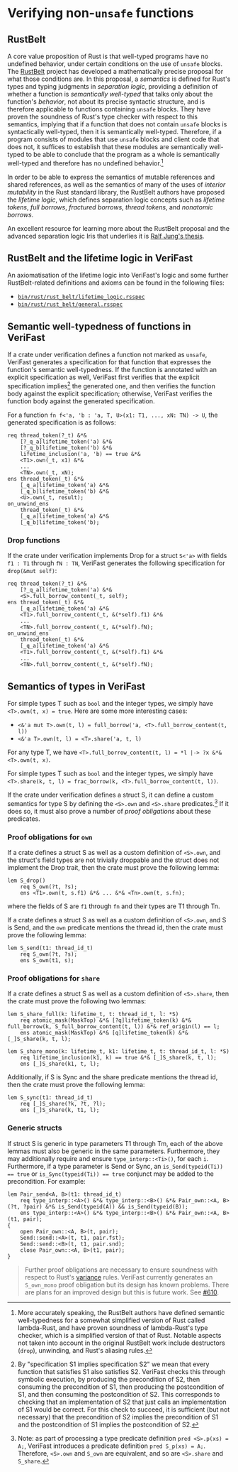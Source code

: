 # Verifying non-`unsafe` functions

## RustBelt

A core value proposition of Rust is that well-typed programs have no undefined behavior, under certain conditions on the use of `unsafe` blocks. The [RustBelt](https://plv.mpi-sws.org/rustbelt/) project has developed a mathematically precise proposal for what those conditions are. In this proposal, a *semantics* is defined for Rust's types and typing judgments in *separation logic*, providing a definition of whether a function is *semantically well-typed* that talks only about the function's *behavior*, not about its precise syntactic structure, and is therefore applicable to functions containing `unsafe` blocks. They have proven the soundness of Rust's type checker with respect to this semantics, implying that if a function that does not contain `unsafe` blocks is syntactically well-typed, then it is semantically well-typed. Therefore, if a program consists of modules that use `unsafe` blocks and client code that does not, it suffices to establish that these modules are semantically well-typed to be able to conclude that the program as a whole is semantically well-typed and therefore has no undefined behavior.[^rustbelt-limitations]

In order to be able to express the semantics of mutable references and shared references, as well as the semantics of many of the uses of *interior mutability* in the Rust standard library, the RustBelt authors have proposed the *lifetime logic*, which defines separation logic concepts such as *lifetime tokens*, *full borrows*, *fractured borrows*, *thread tokens*, and *nonatomic borrows*.

An excellent resource for learning more about the RustBelt proposal and the advanced separation logic Iris that underlies it is [Ralf Jung's thesis](https://research.ralfj.de/thesis.html).

[^rustbelt-limitations]: More accurately speaking, the RustBelt authors have defined semantic well-typedness for a somewhat simplified version of Rust called lambda-Rust, and have proven soundness of lambda-Rust's type checker, which is a simplified version of that of Rust. Notable aspects not taken into account in the original RustBelt work include destructors (`drop`), unwinding, and Rust's aliasing rules.

## RustBelt and the lifetime logic in VeriFast

An axiomatisation of the lifetime logic into VeriFast's logic and some further RustBelt-related definitions and axioms can be found in the following files:
- [`bin/rust/rust_belt/lifetime_logic.rsspec`](https://github.com/verifast/verifast/blob/master/bin/rust/rust_belt/lifetime_logic.rsspec)
- [`bin/rust/rust_belt/general.rsspec`](https://github.com/verifast/verifast/blob/master/bin/rust/rust_belt/general.rsspec)

## Semantic well-typedness of functions in VeriFast

If a crate under verification defines a function not marked as `unsafe`, VeriFast generates a specification for that function that expresses the function's semantic well-typedness. If the function is annotated with an explicit specification as well, VeriFast first verifies that the explicit specification implies[^spec-implies] the generated one, and then verifies the function body against the explicit specification; otherwise, VeriFast verifies the function body against the generated specification.

[^spec-implies]: By "specification S1 implies specification S2" we mean that every function that satisfies S1 also satisfies S2. VeriFast checks this through symbolic execution, by producing the precondition of S2, then consuming the precondition of S1, then producing the postcondition of S1, and then consuming the postcondition of S2. This corresponds to checking that an implementation of S2 that just calls an implementation of S1 would be correct. For this check to succeed, it is sufficient (but not necessary) that the precondition of S2 implies the precondition of S1 and the postcondition of S1 implies the postcondition of S2.

For a function `fn f<'a, 'b : 'a, T, U>(x1: T1, ..., xN: TN) -> U`, the generated specification is as follows:
```
req thread_token(?_t) &*&
    [?_q_a]lifetime_token('a) &*&
    [?_q_b]lifetime_token('b) &*& 
    lifetime_inclusion('a, 'b) == true &*&
    <T1>.own(_t, x1) &*&
    ...
    <TN>.own(_t, xN);
ens thread_token(_t) &*&
    [_q_a]lifetime_token('a) &*&
    [_q_b]lifetime_token('b) &*&
    <U>.own(_t, result);
on_unwind_ens
    thread_token(_t) &*&
    [_q_a]lifetime_token('a) &*&
    [_q_b]lifetime_token('b);
```

### Drop functions

If the crate under verification implements Drop for a struct `S<'a>` with fields `f1 : T1` through `fN : TN`, VeriFast generates the following specification for `drop(&mut self)`:
```
req thread_token(?_t) &*&
    [?_q_a]lifetime_token('a) &*&
    <S>.full_borrow_content(_t, self);
ens thread_token(_t) &*&
    [_q_a]lifetime_token('a) &*&
    <T1>.full_borrow_content(_t, &(*self).f1) &*&
    ...
    <TN>.full_borrow_content(_t, &(*self).fN);
on_unwind_ens
    thread_token(_t) &*&
    [_q_a]lifetime_token('a) &*&
    <T1>.full_borrow_content(_t, &(*self).f1) &*&
    ...
    <TN>.full_borrow_content(_t, &(*self).fN);
```

## Semantics of types in VeriFast

For simple types T such as `bool` and the integer types, we simply have `<T>.own(t, x) = true`. Here are some more interesting cases:
- `<&'a mut T>.own(t, l) = full_borrow('a, <T>.full_borrow_content(t, l))`
- `<&'a T>.own(t, l) = <T>.share('a, t, l)`

For any type T, we have `<T>.full_borrow_content(t, l) = *l |-> ?x &*& <T>.own(t, x)`.

For simple types T such as `bool` and the integer types, we simply have `<T>.share(k, t, l) = frac_borrow(k, <T>.full_borrow_content(t, l))`.

If the crate under verification defines a struct S, it can define a custom semantics for type S by defining the `<S>.own` and `<S>.share` predicates.[^struct_preds] If it does so, it must also prove a number of *proof obligations* about these predicates.

[^struct_preds]: Note: as part of processing a type predicate definition `pred <S>.p(xs) = A;`, VeriFast introduces a predicate definition `pred S_p(xs) = A;`. Therefore, `<S>.own` and `S_own` are equivalent, and so are `<S>.share` and `S_share`.

### Proof obligations for `own`

If a crate defines a struct S as well as a custom definition of `<S>.own`, and the struct's field types are not trivially droppable and the struct does not implement the Drop trait, then the crate must prove the following lemma:

```
lem S_drop()
    req S_own(?t, ?s);
    ens <T1>.own(t, s.f1) &*& ... &*& <Tn>.own(t, s.fn);
```
where the fields of S are `f1` through `fn` and their types are T1 through Tn.

If a crate defines a struct S as well as a custom definition of `<S>.own`, and S is Send, and the `own` predicate mentions the thread id, then the crate must prove the following lemma:

```
lem S_send(t1: thread_id_t)
    req S_own(?t, ?s);
    ens S_own(t1, s);
```

### Proof obligations for `share`

If a crate defines a struct S as well as a custom definition of `<S>.share`, then the crate must prove the following two lemmas:

```
lem S_share_full(k: lifetime_t, t: thread_id_t, l: *S)
    req atomic_mask(MaskTop) &*& [?q]lifetime_token(k) &*& full_borrow(k, S_full_borrow_content(t, l)) &*& ref_origin(l) == l;
    ens atomic_mask(MaskTop) &*& [q]lifetime_token(k) &*& [_]S_share(k, t, l);

lem S_share_mono(k: lifetime_t, k1: lifetime_t, t: thread_id_t, l: *S)
    req lifetime_inclusion(k1, k) == true &*& [_]S_share(k, t, l);
    ens [_]S_share(k1, t, l);
```

Additionally, if S is Sync and the share predicate mentions the thread id, then the crate must prove the following lemma:

```
lem S_sync(t1: thread_id_t)
    req [_]S_share(?k, ?t, ?l);
    ens [_]S_share(k, t1, l);
```

### Generic structs

If struct S is generic in type parameters T1 through Tm, each of the above lemmas must also be generic in the same parameters. Furthermore, they may additionally require and ensure `type_interp::<Ti>()`, for each `i`. Furthermore, if a type parameter is Send or Sync, an `is_Send(typeid(Ti)) == true` or `is_Sync(typeid(Ti)) == true` conjunct may be added to the precondition. For example:

```
lem Pair_send<A, B>(t1: thread_id_t)
    req type_interp::<A>() &*& type_interp::<B>() &*& Pair_own::<A, B>(?t, ?pair) &*& is_Send(typeid(A)) && is_Send(typeid(B));
    ens type_interp::<A>() &*& type_interp::<B>() &*& Pair_own::<A, B>(t1, pair);
{
    open Pair_own::<A, B>(t, pair);
    Send::send::<A>(t, t1, pair.fst);
    Send::send::<B>(t, t1, pair.snd);
    close Pair_own::<A, B>(t1, pair);
}
```

<div class="warning">

> Further proof obligations are necessary to ensure soundness with respect to Rust's [variance](https://doc.rust-lang.org/nomicon/subtyping.html) rules. VeriFast currently generates an `S_own_mono` proof obligation but its design has known problems. There are plans for an improved design but this is future work. See [#610](https://github.com/verifast/verifast/issues/610).

</div>
